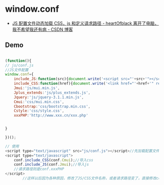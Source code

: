 # window.conf

- [JS 配置文件动态加载 CSS，js 和定义请求路径 - heartOfblack 离开了电脑，我不希望我还有病 - CSDN 博客](https://blog.csdn.net/a250758092/article/details/73649721)

## Demo

```js

(function(){
// js/conf.js
//JS文件配置
window.conf={
    include_JS:function(src){document.write('<script src="'+src+'"></script>')},
    include_CSS:function(href){document.write('<link href="'+href+'" rel="stylesheet" />')},
    Jmui:'js/mui.min.js',
    Jplus_extends:'js/plus_extends.js',
    Jquery:'js/jquery-3.1.1.min.js',
    Cmui:'css/mui.min.css',
    Cbootstrap:'css/bootstrap.min.css',
    Cstyle:'css/style.css',
    xxxPHP:'http://www.xxx.cn/xxx.php'


}

})();

// 使用
<script type="text/javascript" src="js/conf.js"></script>//先加载配置文件
<script type="text/javascript">
    conf.include_CSS(conf.Cmui);//导入css
    conf.include_JS(conf.Jmui);//导入js
    //请求路径则是conf.xxxPHP
</script>
        //这样以后因为各种原因，修改了JS/CSS文件名称，或者请求路径变了，直接修改conf.js中的信息就可以了
```
